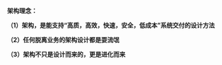 **架构理念：**

**（1）架构，是能支持“高质，高效，快速，安全，低成本”系统交付的设计方法**

**（2）任何脱离业务的架构设计都是耍流氓**

**（3）架构不只是设计而来的，更是进化而来**
